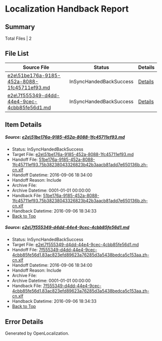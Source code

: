 # <a name='report-top'></a> Localization Handback Report

## Summary
 Total Files | 2

## File List
 Source File | Status | Details 
 ----------- | ------ | ------- 
 [e2e\51be176a-9185-452a-8088-1fc45711ef93.md](https://github.com/OpenLocalizationTestOrg/ol-test0/blob/5fcec8732c5364d809717348dadfea040fe0ec19/e2e/51be176a-9185-452a-8088-1fc45711ef93.md) | InSyncHandedBackSuccess | [Details](#e7a043793113409f5111d92f21db101b0ff702811)
 [e2e\7f555349-d4dd-44e4-9cec-4cbb85fe56d1.md](https://github.com/OpenLocalizationTestOrg/ol-test0/blob/5fcec8732c5364d809717348dadfea040fe0ec19/e2e/7f555349-d4dd-44e4-9cec-4cbb85fe56d1.md) | InSyncHandedBackSuccess | [Details](#47e67f8d1c88d04e5a9e198a79d42619bf57dcb72)

## Item Details
##### <a name='e7a043793113409f5111d92f21db101b0ff702811'></a> Source: [e2e\51be176a-9185-452a-8088-1fc45711ef93.md](https://github.com/OpenLocalizationTestOrg/ol-test0/blob/5fcec8732c5364d809717348dadfea040fe0ec19/e2e/51be176a-9185-452a-8088-1fc45711ef93.md)
* Status: InSyncHandedBackSuccess
* Target File: [e2e\51be176a-9185-452a-8088-1fc45711ef93.md](https://github.com/OpenLocalizationTestOrg/ol-test0-zhcn/blob/a9aa54aa3c016cf25c4dd2dbeaadbee37a156e43/e2e/51be176a-9185-452a-8088-1fc45711ef93.md)
* Handoff File: [51be176a-9185-452a-8088-1fc45711ef93.75b38238043326823b42b3aacb81add7e650136b.zh-cn.xlf](https://github.com/OpenLocalizationTestOrg/ol-test0-handoff/blob/9d0d5a60bd99881dcd1f196c438d1c8e4049b84e/ol-handoff/OpenLocalizationTestOrg/ol-test0-zhcn/ci/ht/51be176a-9185-452a-8088-1fc45711ef93.75b38238043326823b42b3aacb81add7e650136b.zh-cn.xlf)
* Handoff Datetime: 2016-09-06 18:34:00
* Handoff Reason: Include
* Archive File: 
* Archive Datetime: 0001-01-01 00:00:00
* Handback File: [51be176a-9185-452a-8088-1fc45711ef93.75b38238043326823b42b3aacb81add7e650136b.zh-cn.xlf](https://github.com/OpenLocalizationTestOrg/ol-test0-handback/blob/17af1c042746534dcaa593514f8af5c15ef86b22/ol-handback/OpenLocalizationTestOrg/ol-test0-zhcn/ci/ht/51be176a-9185-452a-8088-1fc45711ef93.75b38238043326823b42b3aacb81add7e650136b.zh-cn.xlf)
* Handback Datetime: 2016-09-06 18:34:33
* [Back to Top](#report-top)

##### <a name='47e67f8d1c88d04e5a9e198a79d42619bf57dcb72'></a> Source: [e2e\7f555349-d4dd-44e4-9cec-4cbb85fe56d1.md](https://github.com/OpenLocalizationTestOrg/ol-test0/blob/5fcec8732c5364d809717348dadfea040fe0ec19/e2e/7f555349-d4dd-44e4-9cec-4cbb85fe56d1.md)
* Status: InSyncHandedBackSuccess
* Target File: [e2e\7f555349-d4dd-44e4-9cec-4cbb85fe56d1.md](https://github.com/OpenLocalizationTestOrg/ol-test0-zhcn/blob/a9aa54aa3c016cf25c4dd2dbeaadbee37a156e43/e2e/7f555349-d4dd-44e4-9cec-4cbb85fe56d1.md)
* Handoff File: [7f555349-d4dd-44e4-9cec-4cbb85fe56d1.83ac823efd89623a76285d3a5438bedca5c153aa.zh-cn.xlf](https://github.com/OpenLocalizationTestOrg/ol-test0-handoff/blob/9d0d5a60bd99881dcd1f196c438d1c8e4049b84e/ol-handoff/OpenLocalizationTestOrg/ol-test0-zhcn/ci/ht/7f555349-d4dd-44e4-9cec-4cbb85fe56d1.83ac823efd89623a76285d3a5438bedca5c153aa.zh-cn.xlf)
* Handoff Datetime: 2016-09-06 18:34:00
* Handoff Reason: Include
* Archive File: 
* Archive Datetime: 0001-01-01 00:00:00
* Handback File: [7f555349-d4dd-44e4-9cec-4cbb85fe56d1.83ac823efd89623a76285d3a5438bedca5c153aa.zh-cn.xlf](https://github.com/OpenLocalizationTestOrg/ol-test0-handback/blob/17af1c042746534dcaa593514f8af5c15ef86b22/ol-handback/OpenLocalizationTestOrg/ol-test0-zhcn/ci/ht/7f555349-d4dd-44e4-9cec-4cbb85fe56d1.83ac823efd89623a76285d3a5438bedca5c153aa.zh-cn.xlf)
* Handback Datetime: 2016-09-06 18:34:33
* [Back to Top](#report-top)


## Error Details

Generated by OpenLocalization.
